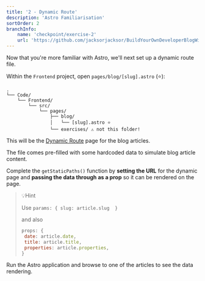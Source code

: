 ```yaml
---
title: '2 - Dynamic Route'
description: 'Astro Familiarisation'
sortOrder: 2
branchInfo:
    name: 'checkpoint/exercise-2'
    url: 'https://github.com/jacksorjacksor/BuildYourOwnDeveloperBlogWithUmbraco15AndAstro/tree/checkpoint/start'
---
```


Now that you're more familiar with Astro, we'll next set up a dynamic route file.

Within the `Frontend` project, open `pages/blog/[slug].astro` (⭐):

```
.
└── Code/
    └── Frontend/
        └── src/
            └── pages/
                ├── blog/
                │   └── [slug].astro ⭐
                └── exercises/ ⚠️ not this folder!
```

This will be the [Dynamic Route](https://docs.astro.build/en/guides/routing/#dynamic-routes) page for the blog articles.

The file comes pre-filled with some hardcoded data to simulate blog article content.

Complete the `getStaticPaths()` function by **setting the URL** for the dynamic page and **passing the data through as a prop** so it can be rendered on the page.

>💡Hint
>
> Use `params: { slug: article.slug  }`
>
> and also
>
> ```js title=.Code/Frontend/src/pages/blog/[slug].astro
> props: {
>  date: article.date,
>  title: article.title,
>  properties: article.properties,
> }
> ```

Run the Astro application and browse to one of the articles to see the data rendering.
